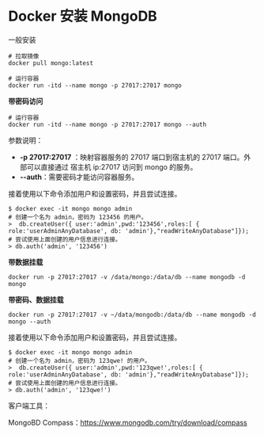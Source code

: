 # Docker 安装 MongoDB

一般安装

```shell
# 拉取镜像
docker pull mongo:latest

# 运行容器
docker run -itd --name mongo -p 27017:27017 mongo
```



**带密码访问**

```shell
# 运行容器
docker run -itd --name mongo -p 27017:27017 mongo --auth
```

参数说明：

- **-p 27017:27017** ：映射容器服务的 27017 端口到宿主机的 27017 端口。外部可以直接通过 宿主机 ip:27017 访问到 mongo 的服务。
- **--auth**：需要密码才能访问容器服务。



接着使用以下命令添加用户和设置密码，并且尝试连接。

```shell
$ docker exec -it mongo mongo admin
# 创建一个名为 admin，密码为 123456 的用户。
>  db.createUser({ user:'admin',pwd:'123456',roles:[ { role:'userAdminAnyDatabase', db: 'admin'},"readWriteAnyDatabase"]});
# 尝试使用上面创建的用户信息进行连接。
> db.auth('admin', '123456')
```



**带数据挂载**

```shell
docker run -p 27017:27017 -v /data/mongo:/data/db --name mongodb -d mongo
```



**带密码、数据挂载**

```shell
docker run -p 27017:27017 -v ~/data/mongodb:/data/db --name mongodb -d mongo --auth
```

接着使用以下命令添加用户和设置密码，并且尝试连接。

```shell
$ docker exec -it mongo mongo admin
# 创建一个名为 admin，密码为 123qwe! 的用户。
>  db.createUser({ user:'admin',pwd:'123qwe!',roles:[ { role:'userAdminAnyDatabase', db: 'admin'},"readWriteAnyDatabase"]});
# 尝试使用上面创建的用户信息进行连接。
> db.auth('admin', '123qwe!')
```





客户端工具：

MongoBD Compass：https://www.mongodb.com/try/download/compass
